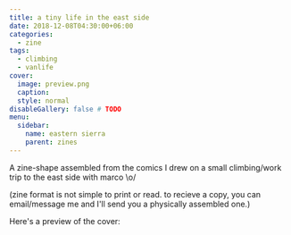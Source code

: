 ```yaml
---
title: a tiny life in the east side
date: 2018-12-08T04:30:00+06:00
categories:
  - zine
tags:
  - climbing
  - vanlife
cover:
  image: preview.png
  caption:
  style: normal
disableGallery: false # TODO
menu:
  sidebar:
    name: eastern sierra
    parent: zines
---
```


A zine-shape assembled from the comics I drew on a small climbing/work trip to the east side with marco \o/

(zine format is not simple to print or read. to recieve a copy, you can email/message me and I'll send you a physically assembled one.)

Here's a preview of the cover:
